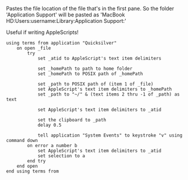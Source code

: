 Pastes the file location of the file that's in the first pane. So the
folder 'Application Support' will be pasted as 'MacBook
HD:Users:username:Library:Application Support:'

Useful if writing AppleScripts!

``` applescript
using terms from application "Quicksilver"
    on open _file
        try
            set _atid to AppleScript's text item delimiters

            set _homePath to path to home folder
            set _homePath to POSIX path of _homePath

            set _path to POSIX path of (item 1 of _file)
            set AppleScript's text item delimiters to _homePath
            set _path to "~/" & (text items 2 thru -1 of _path) as text

            set AppleScript's text item delimiters to _atid

            set the clipboard to _path
            delay 0.5

            tell application "System Events" to keystroke "v" using command down
        on error a number b
            set AppleScript's text item delimiters to _atid
            set selection to a
        end try
    end open
end using terms from
```